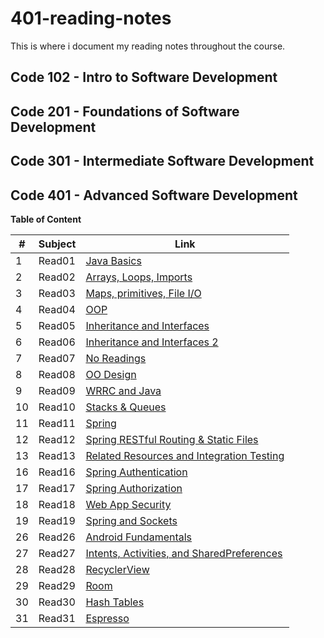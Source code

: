 # 401-reading-notes

This is where i document my reading notes throughout the course.

## Code 102 - Intro to Software Development

## Code 201 - Foundations of Software Development

## Code 301 - Intermediate Software Development

## Code 401 - Advanced Software Development


**Table of Content**

|#|Subject|Link|
|-----|--------|--------|
|1   |Read01|[Java Basics](https://sufianhamdan.github.io/401-reading-notes/Read01/Read01)|
|2   |Read02|[Arrays, Loops, Imports](https://sufianhamdan.github.io/401-reading-notes/Read02/Read02)|
|3   |Read03|[ Maps, primitives, File I/O](https://sufianhamdan.github.io/401-reading-notes/Read03/Read03)|
|4   |Read04|[OOP](https://sufianhamdan.github.io/401-reading-notes/Read04/Read04)|
|5   |Read05|[Inheritance and Interfaces](https://sufianhamdan.github.io/401-reading-notes/Read05/Read05)|
|6   |Read06|[Inheritance and Interfaces 2](https://sufianhamdan.github.io/401-reading-notes/Read06/Read06)|
|7   |Read07|[No Readings](https://sufianhamdan.github.io/401-reading-notes/Read07/Read07)|
|8   |Read08|[OO Design](https://sufianhamdan.github.io/401-reading-notes/Read08/Read08)|
|9   |Read09|[WRRC and Java](https://sufianhamdan.github.io/401-reading-notes/Read09/Read09)|
|10  |Read10|[Stacks & Queues](https://sufianhamdan.github.io/401-reading-notes/Read10/Read10)|
|11  |Read11|[Spring](https://sufianhamdan.github.io/401-reading-notes/Read11/Read11)|
|12  |Read12|[Spring RESTful Routing & Static Files](https://sufianhamdan.github.io/401-reading-notes/Read12/Read12)|
|13  |Read13|[Related Resources and Integration Testing](https://sufianhamdan.github.io/401-reading-notes/Read13/Read13)|
|16  |Read16|[Spring Authentication](https://sufianhamdan.github.io/401-reading-notes/Read16/Read16)|
|17  |Read17|[Spring Authorization](https://sufianhamdan.github.io/401-reading-notes/Read17/Read17)|
|18  |Read18|[Web App Security](https://sufianhamdan.github.io/401-reading-notes/Read18/Read18)|
|19  |Read19|[Spring and Sockets](https://sufianhamdan.github.io/401-reading-notes/Read19/Read19)|
|26  |Read26|[Android Fundamentals](https://sufianhamdan.github.io/401-reading-notes/Read26/Read26)|
|27  |Read27|[Intents, Activities, and SharedPreferences](https://sufianhamdan.github.io/401-reading-notes/Read27/Read27)|
|28  |Read28|[RecyclerView](https://sufianhamdan.github.io/401-reading-notes/Read28/Read28)|
|29  |Read29|[Room](https://sufianhamdan.github.io/401-reading-notes/Read29/Read29)|
|30  |Read30|[Hash Tables](https://sufianhamdan.github.io/401-reading-notes/Read30/Read30)|
|31  |Read31|[Espresso](https://sufianhamdan.github.io/401-reading-notes/Read31/Read31)|
